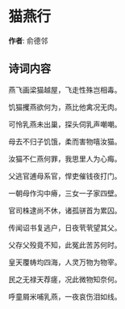 # 猫燕行

**作者**: 俞德邻

## 诗词内容

燕飞画梁猫越屋，飞走性殊岂相毒。

饥猫攫燕欲何为，燕比他禽况无肉。

可怜乳燕未出巢，探头伺乳声嘲嘲。

母去不归子饥饿，柔而害物嘻汝猫。

汝猫不仁燕何罪，我思里人为心痗。

父逃官逋母系官，悍吏催钱夜打门。

一朝母作沟中瘠，三女一子家四壁。

官司株逮尚不休，诸孤骈首为累囚。

传闻诏书复逃户，日夜茕茕望其父。

父存父殁竟不知，此冤此苦苏何时。

皇天覆帱均四海，人灵万物为物宰。

民之无禄天荐瘥，况此微物知奈何。

呼童屑米哺乳燕，一夜哀伤泪如线。

